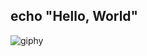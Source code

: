 ## echo "Hello, World"  <img src="https://github.com/sakshi-choudhary/sakshi-choudhary/raw/master/Hi.gif" width="12px" style="max-width: 10%;" data-target="animated-image.originalImage" hidden="1">


![giphy](https://user-images.githubusercontent.com/61688224/170113386-09fe6bb8-9bf8-40d2-a40a-0089ededf0b9.gif)

